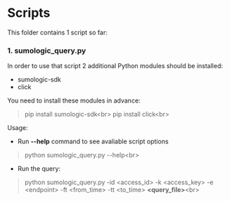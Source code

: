# Scripts

This folder contains 1 script so far:
### 1. **sumologic_query.py** 

In order to use that script 2 additional Python modules should be installed:
- sumologic-sdk
- click

You need to install these modules in advance:
> pip install sumologic-sdk<br\>
> pip install click<br\>

Usage:
- Run **--help** command to see avaliable script options 
> python sumologic_query.py --help<br\>
- Run the query:
> python sumologic_query.py -id \<access_id\> -k \<access_key\> -e \<endpoint\> -ft \<from_time\> -tt \<to_time\> **\<query_file\>**<br\>

